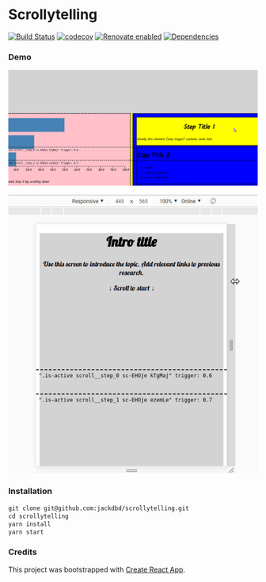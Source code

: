 # Scrollytelling

[![Build Status](https://travis-ci.org/jackdbd/scrollytelling.svg?branch=master)](https://travis-ci.org/jackdbd/scrollytelling) [![codecov](https://codecov.io/gh/jackdbd/scrollytelling/branch/master/graph/badge.svg)](https://codecov.io/gh/jackdbd/scrollytelling) [![Renovate enabled](https://img.shields.io/badge/renovate-enabled-brightgreen.svg)](https://renovateapp.com/) [![Dependencies](https://david-dm.org/jackdbd/scrollytelling.svg)](https://david-dm.org/jackdbd/scrollytelling)


### Demo

![A GIF file showing a short demo on a desktop screen](https://github.com/jackdbd/scrollytelling/blob/master/screenshots/demo-desktop.gif "Desktop")

![A GIF file showing a short demo on a mobile screen](https://github.com/jackdbd/scrollytelling/blob/master/screenshots/demo-mobile.gif "Mobile")


### Installation

```
git clone git@github.com:jackdbd/scrollytelling.git
cd scrollytelling
yarn install
yarn start
```


### Credits

This project was bootstrapped with [Create React App](https://github.com/facebookincubator/create-react-app).
